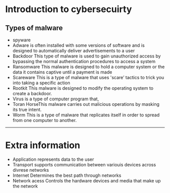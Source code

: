 # Introduction to cybersecuirty 

## Types of malware
- spyware 
- Adware is often installed with some versions of software and is designed to automatically deliver advertisements to a user
- Backdoor This type of malware is used to gain unauthorized access by bypassing the normal authentication procedures to access a system
- Ransomware This malware is designed to hold a computer system or the data it contains captive until a payment is made
- Scareware This is a type of malware that uses 'scare’ tactics to trick you into taking a specific action
- Rootkit This malware is designed to modify the operating system to create a backdoor.
- Virus is a type of computer program that,
- Toran HorseThis malware carries out malicious operations by masking its true intent.
- Worm This is a type of malware that replicates itself in order to spread from one computer to another.
-----


# Extra information 
- Application represents data to the user
- Transport supports communication between variouis devices across divrese networks
- Internet Determines the best path through networks
- Network acess Controls the hardware devices and media that make up the network

